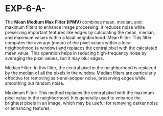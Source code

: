 # EXP-6-A-
The **Mean Medium Max Filter (IPMV)** combines mean, median, and maximum filters to enhance image processing. It reduces noise while preserving important features like edges by calculating the mean, median, and maximum values within a local neighborhood. 
Mean Filter: This filter computes the average (mean) of the pixel values within a local neighborhood (a window) and replaces the central pixel with the calculated mean value. This operation helps in reducing high-frequency noise by averaging the pixel values, but it may blur edges.

Median Filter: In this filter, the central pixel in the neighborhood is replaced by the median of all the pixels in the window. Median filters are particularly effective for removing salt-and-pepper noise, preserving edges while smoothing out random noise.

Maximum Filter: This method replaces the central pixel with the maximum pixel value in the neighborhood. It is generally used to enhance the brightest pixels in an image, which may be useful for removing darker noise or enhancing features.
